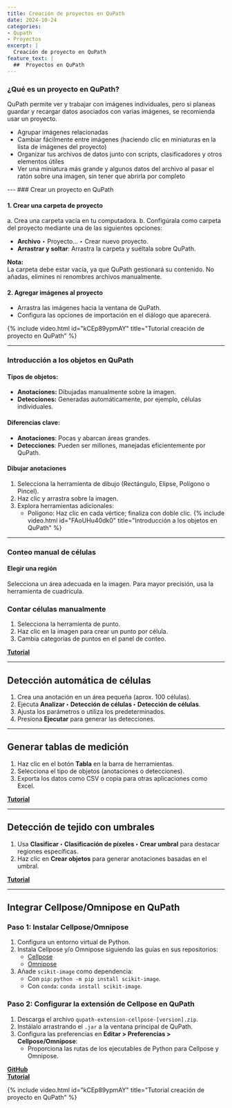 ```yaml
---
title: Creación de proyectos en QuPath
date: 2024-10-24
categories:
- Qupath
- Proyectos
excerpt: |
  Creación de proyecto en QuPath
feature_text: |
  ##  Proyectos en QuPath  
---
```

### ¿Qué es un proyecto en QuPath?
QuPath permite ver y trabajar con imágenes individuales, pero si planeas guardar y recargar datos asociados con varias imágenes, se recomienda usar un proyecto.
<ul>
    <li>Agrupar imágenes relacionadas</li>
    <li>Cambiar fácilmente entre imágenes (haciendo clic en miniaturas en la lista de imágenes del proyecto)</li>
    <li>Organizar tus archivos de datos junto con scripts, clasificadores y otros elementos útiles</li>
    <li>Ver una miniatura más grande y algunos datos del archivo al pasar el ratón sobre una imagen, sin tener que abrirla por completo</li>
</ul>
---
### Crear un proyecto en QuPath

#### **1. Crear una carpeta de proyecto**
a. Crea una carpeta vacía en tu computadora.
b. Configúrala como carpeta del proyecto mediante una de las siguientes opciones:
  - **Archivo** ‣ Proyecto… ‣ Crear nuevo proyecto.
  - **Arrastrar y soltar**: Arrastra la carpeta y suéltala sobre QuPath.  

**Nota:**  
La carpeta debe estar vacía, ya que QuPath gestionará su contenido. No añadas, elimines ni renombres archivos manualmente.

#### **2. Agregar imágenes al proyecto**
- Arrastra las imágenes hacia la ventana de QuPath.  
- Configura las opciones de importación en el diálogo que aparecerá.  

{% include video.html id="kCEp89ypmAY" title="Tutorial creación de proyecto en QuPath" %}

---

### Introducción a los objetos en QuPath

#### Tipos de objetos:
- **Anotaciones:** Dibujadas manualmente sobre la imagen.  
- **Detecciones:** Generadas automáticamente, por ejemplo, células individuales.

#### Diferencias clave:
- **Anotaciones**: Pocas y abarcan áreas grandes.  
- **Detecciones**: Pueden ser millones, manejadas eficientemente por QuPath.

#### Dibujar anotaciones
1. Selecciona la herramienta de dibujo (Rectángulo, Elipse, Polígono o Pincel).  
2. Haz clic y arrastra sobre la imagen.  
3. Explora herramientas adicionales:
   - Polígono: Haz clic en cada vértice; finaliza con doble clic.
{% include video.html id="FAoUHu40dk0" title="Introducción a los objetos en QuPath" %}
---

### Conteo manual de células

#### **Elegir una región**
Selecciona un área adecuada en la imagen. Para mayor precisión, usa la herramienta de cuadrícula.

### **Contar células manualmente**
1. Selecciona la herramienta de punto.  
2. Haz clic en la imagen para crear un punto por célula.  
3. Cambia categorías de puntos en el panel de conteo.  

[**Tutorial**](https://youtu.be/L-dLnkqHKdY?si=MduoX4cxOXr5fmve)

---

## Detección automática de células

1. Crea una anotación en un área pequeña (aprox. 100 células).  
2. Ejecuta **Analizar ‣ Detección de células ‣ Detección de células**.  
3. Ajusta los parámetros o utiliza los predeterminados.  
4. Presiona **Ejecutar** para generar las detecciones.

---

## Generar tablas de medición

1. Haz clic en el botón **Tabla** en la barra de herramientas.  
2. Selecciona el tipo de objetos (anotaciones o detecciones).  
3. Exporta los datos como CSV o copia para otras aplicaciones como Excel.  

[**Tutorial**](https://youtu.be/9P8NsAVfrZE?si=b8XAQAOBb6xqga39)

---

## Detección de tejido con umbrales

1. Usa **Clasificar ‣ Clasificación de píxeles ‣ Crear umbral** para destacar regiones específicas.  
2. Haz clic en **Crear objetos** para generar anotaciones basadas en el umbral.  

[**Tutorial**](https://youtu.be/9TmEb3SxS1k?si=C_3E_MjcigQIaleZ)

---

## Integrar Cellpose/Omnipose en QuPath

### **Paso 1: Instalar Cellpose/Omnipose**
1. Configura un entorno virtual de Python.  
2. Instala Cellpose y/o Omnipose siguiendo las guías en sus repositorios:  
   - [Cellpose](https://github.com/MouseLand/cellpose)  
   - [Omnipose](https://github.com/masenf/omnipose)  
3. Añade `scikit-image` como dependencia:  
   - Con `pip`: `python -m pip install scikit-image`.  
   - Con `conda`: `conda install scikit-image`.

### **Paso 2: Configurar la extensión de Cellpose en QuPath**
1. Descarga el archivo `qupath-extension-cellpose-[version].zip`.  
2. Instálalo arrastrando el `.jar` a la ventana principal de QuPath.  
3. Configura las preferencias en **Editar > Preferencias > Cellpose/Omnipose**:  
   - Proporciona las rutas de los ejecutables de Python para Cellpose y Omnipose.

[**GitHub**](https://github.com/BIOP/qupath-extension-cellpose)  
[**Tutorial**](https://www.youtube.com/watch?v=A_PW_N0np9A)

{% include video.html id="kCEp89ypmAY" title="Tutorial creación de proyecto en QuPath" %}
